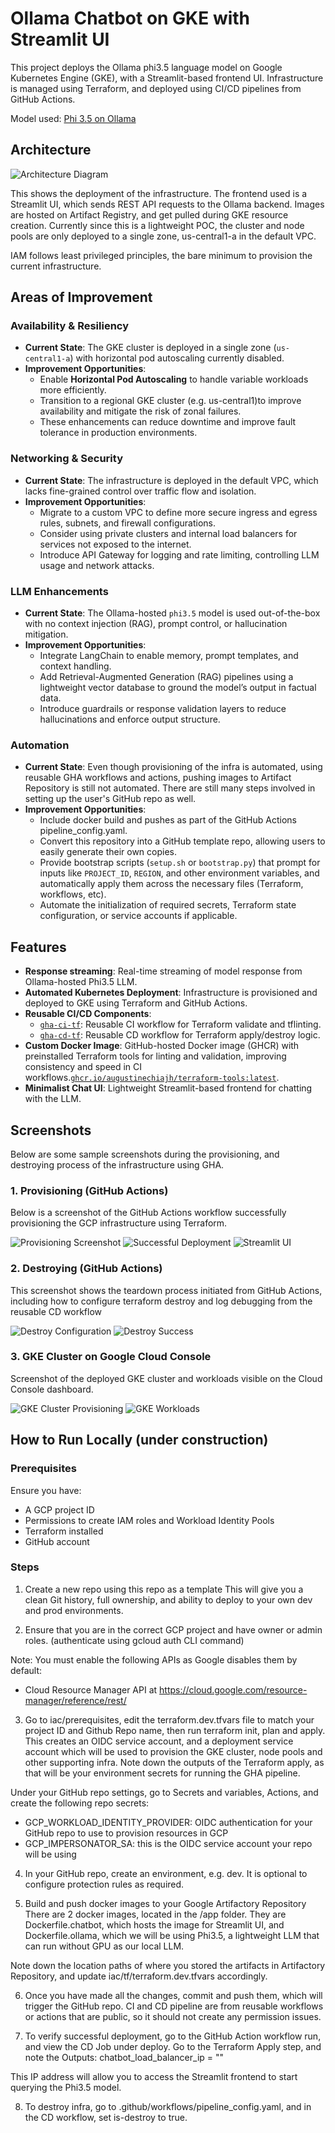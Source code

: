 # Ollama Chatbot on GKE with Streamlit UI

This project deploys the Ollama phi3.5 language model on Google Kubernetes Engine (GKE), with a Streamlit-based frontend UI. Infrastructure is managed using Terraform, and deployed using CI/CD pipelines from GitHub Actions.

Model used: [Phi 3.5 on Ollama](https://ollama.com/library/phi3.5)

## Architecture

![Architecture Diagram](assets/gke-llm-chatbot-demo.drawio.png)

This shows the deployment of the infrastructure. The frontend used is a Streamlit UI, which sends REST API requests to the Ollama backend. Images are hosted on Artifact Registry, and get pulled during GKE resource creation. Currently since this is a lightweight POC, the cluster and node pools are only deployed to a single zone, us-central1-a in the default VPC. 

IAM follows least privileged principles, the bare minimum to provision the current infrastructure. 

## Areas of Improvement

### Availability & Resiliency
- **Current State**: The GKE cluster is deployed in a single zone (`us-central1-a`) with horizontal pod autoscaling currently disabled.
- **Improvement Opportunities**:
  - Enable **Horizontal Pod Autoscaling** to handle variable workloads more efficiently.
  - Transition to a regional GKE cluster (e.g. us-central1)to improve availability and mitigate the risk of zonal failures.
  - These enhancements can reduce downtime and improve fault tolerance in production environments.

### Networking & Security
- **Current State**: The infrastructure is deployed in the default VPC, which lacks fine-grained control over traffic flow and isolation.
- **Improvement Opportunities**:
  - Migrate to a custom VPC to define more secure ingress and egress rules, subnets, and firewall configurations.
  - Consider using private clusters and internal load balancers for services not exposed to the internet.
  - Introduce API Gateway for logging and rate limiting, controlling LLM usage and network attacks.

### LLM Enhancements
- **Current State**: The Ollama-hosted `phi3.5` model is used out-of-the-box with no context injection (RAG), prompt control, or hallucination mitigation.
- **Improvement Opportunities**:
  - Integrate LangChain to enable memory, prompt templates, and context handling.
  - Add Retrieval-Augmented Generation (RAG) pipelines using a lightweight vector database to ground the model’s output in factual data.
  - Introduce guardrails or response validation layers to reduce hallucinations and enforce output structure.

### Automation
- **Current State**: Even though provisioning of the infra is automated, using reusable GHA workflows and actions, pushing images to Artifact Repository is still not automated. There are still many steps involved in setting up the user's GitHub repo as well.
- **Improvement Opportunities**:
  - Include docker build and pushes as part of the GitHub Actions pipeline_config.yaml.
  - Convert this repository into a GitHub template repo, allowing users to easily generate their own copies.
  - Provide bootstrap scripts (`setup.sh` or `bootstrap.py`) that prompt for inputs like `PROJECT_ID`, `REGION`, and other environment variables, and automatically apply them across the necessary files (Terraform, workflows, etc).
  - Automate the initialization of required secrets, Terraform state configuration, or service accounts if applicable.


## Features

- **Response streaming**: Real-time streaming of model response from Ollama-hosted Phi3.5 LLM.
- **Automated Kubernetes Deployment**: Infrastructure is provisioned and deployed to GKE using Terraform and GitHub Actions. 
- **Reusable CI/CD Components**:
  - [`gha-ci-tf`](https://github.com/augustinechiajh/gha-ci-tf): Reusable CI workflow for Terraform validate and tflinting.
  - [`gha-cd-tf`](https://github.com/augustinechiajh/gha-cd-tf): Reusable CD workflow for Terraform apply/destroy logic.
- **Custom Docker Image**: GitHub-hosted Docker image (GHCR) with preinstalled Terraform tools for linting and validation, improving consistency and speed in CI workflows.[`ghcr.io/augustinechiajh/terraform-tools:latest`](https://ghcr.io/augustinechiajh/terraform-tools).
- **Minimalist Chat UI**: Lightweight Streamlit-based frontend for chatting with the LLM.

## Screenshots
Below are some sample screenshots during the provisioning, and destroying process of the infrastructure using GHA.

### 1. Provisioning (GitHub Actions)
Below is a screenshot of the GitHub Actions workflow successfully provisioning the GCP infrastructure using Terraform.

![Provisioning Screenshot](assets/deployment_step_reusable_workflow.jpg)
![Successful Deployment](assets/successful_deployment.jpg)
![Streamlit UI](assets/ip_loadbalancer_access_frontend.jpg)

### 2. Destroying (GitHub Actions)
This screenshot shows the teardown process initiated from GitHub Actions, including how to configure terraform destroy and log debugging from the reusable CD workflow

![Destroy Configuration](assets/tf_destroy_workflow_config.jpg)
![Destroy Success](assets/tf_destroy_result_tflog_enabled.jpg)

### 3. GKE Cluster on Google Cloud Console
Screenshot of the deployed GKE cluster and workloads visible on the Cloud Console dashboard.

![GKE Cluster Provisioning](assets/GCP_cluster_provisioning.jpg)
![GKE Workloads](assets/GCP_kubernetes_workloads.jpg)

## How to Run Locally (under construction)

### Prerequisites
Ensure you have:
- A GCP project ID
- Permissions to create IAM roles and Workload Identity Pools
- Terraform installed
- GitHub account

### Steps
1. Create a new repo using this repo as a template
This will give you a clean Git history, full ownership, and ability to deploy to your own dev and prod environments.

2. Ensure that you are in the correct GCP project and have owner or admin roles. (authenticate using gcloud auth CLI command)

Note: You must enable the following APIs as Google disables them by default:
- Cloud Resource Manager API at https://cloud.google.com/resource-manager/reference/rest/ 

3. Go to iac/prerequisites, edit the terraform.dev.tfvars file to match your project ID and Github Repo name, then run terraform init, plan and apply.
This creates an OIDC service account, and a deployment service account which will be used to provision the GKE cluster, node pools and other supporting infra.
Note down the outputs of the Terraform apply, as that will be your environment secrets for running the GHA pipeline. 

Under your GitHub repo settings, go to Secrets and variables, Actions, and create the following repo secrets:
- GCP_WORKLOAD_IDENTITY_PROVIDER: OIDC authentication for your GitHub repo to use to provision resources in GCP
- GCP_IMPERSONATOR_SA: this is the OIDC service account your repo will be using

4. In your GitHub repo, create an environment, e.g. dev. It is optional to configure protection rules as required.

5. Build and push docker images to your Google Artifactory Repository
There are 2 docker images, located in the /app folder. They are Dockerfile.chatbot, which hosts the image for Streamlit UI, and Dockerfile.ollama, which we will be using Phi3.5, a lightweight LLM that can run without GPU as our local LLM.

Note down the location paths of where you stored the artifacts in Artifactory Repository, and update iac/tf/terraform.dev.tfvars accordingly.

6. Once you have made all the changes, commit and push them, which will trigger the GitHub repo. CI and CD pipeline are from reusable workflows or actions that are public, so it should not create any permission issues.

7. To verify successful deployment, go to the GitHub Action workflow run, and view the CD Job under deploy. Go to the Terraform Apply step, and note the Outputs: chatbot_load_balancer_ip = "<ip address>" 

This IP address will allow you to access the Streamlit frontend to start querying the Phi3.5 model. 

8. To destroy infra, go to .github/workflows/pipeline_config.yaml, and in the CD workflow, set is-destroy to true.
